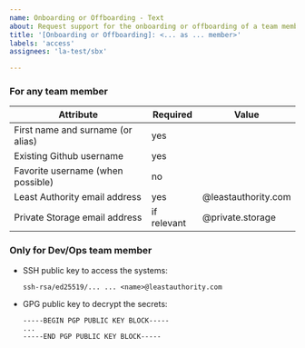 ```yaml
---
name: Onboarding or Offboarding - Text
about: Request support for the onboarding or offboarding of a team member (using plain text)
title: '[Onboarding or Offboarding]: <... as ... member>'
labels: 'access'
assignees: 'la-test/sbx'

---
```


<!-- IT-Ops team will need some informations to start the onboarding or offboarding -->

### For any team member

| Attribute | Required | Value | 
| -- | -- | -- |
| First name and surname (or alias) | yes | <name> |
| Existing Github username | yes | <username> |
| Favorite username (when possible) | no | <username> |
| Least Authority email address | yes | <name>@leastauthority.com |
| Private Storage email address | if relevant | <name>@private.storage |

### Only for Dev/Ops team member

* SSH public key to access the systems:
  ```
  ssh-rsa/ed25519/... ... <name>@leastauthority.com
  ```
* GPG public key to decrypt the secrets:
  ```
  -----BEGIN PGP PUBLIC KEY BLOCK-----
  ...
  -----END PGP PUBLIC KEY BLOCK-----
  ```
